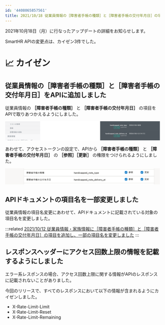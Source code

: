 ```yaml
---
id: '4408065857561'
title: 2021/10/18 従業員情報の［障害者手帳の種類］と［障害者手帳の交付年月日］の項目をAPIに追加しました 他2件
---
```

2021年10月18日（月）に行なったアップデートの詳細をお知らせします。

SmartHR APIの変更点は、カイゼン3件でした。

# 📈 カイゼン

## 従業員情報の［障害者手帳の種類］と［障害者手帳の交付年月日］をAPIに追加しました

従業員情報の **［障害者手帳の種類］** と **［障害者手帳の交付年月日］** の項目をAPIで取りあつかえるようにしました。

![](./__________2021-10-19_13_40_42.png)

あわせて、アクセストークンの設定で、APIから **［障害者手帳の種類］** と **［障害者手帳の交付年月日］** の **［参照］［更新］** の権限をつけられるようにしました。

![](./__________2021-10-19_13_34_46.png)

## APIドキュメントの項目名を一部変更しました

従業員情報の項目名変更にあわせて、APIドキュメントに記載されている対象の項目名を変更しました。

:::related
[2021/10/12 従業員情報・家族情報に［障害者手帳の種類］と［障害者手帳の交付年月日］の項目を追加し、一部の項目名を変更しました](https://knowledge.smarthr.jp/hc/ja/articles/4407754249497)
:::

## レスポンスヘッダーにアクセス回数上限の情報を記載するようにしました

エラー系レスポンスの場合、アクセス回数上限に関する情報がAPIのレスポンスに記載されないことがありました。

今回のリリースで、すべてのレスポンスにおいて以下の情報が含まれるようにカイゼンしました。

- X-Rate-Limit-Limit
- X-Rate-Limit-Reset
- X-Rate-Limit-Remaining
